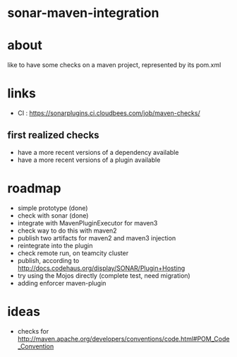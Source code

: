 sonar-maven-integration
=======================

# about #

like to have some checks on a maven project, represented by its pom.xml

# links #
* CI : https://sonarplugins.ci.cloudbees.com/job/maven-checks/


## first realized checks  ##
* have a more recent versions of a dependency available
* have a more recent versions of a plugin available



# roadmap #

* simple prototype (done)
* check with sonar (done)
* integrate with MavenPluginExecutor for maven3
* check way to do this with maven2 
* publish two artifacts for maven2 and maven3 injection
* reintegrate into the plugin
* check remote run, on teamcity cluster
* publish, according to http://docs.codehaus.org/display/SONAR/Plugin+Hosting
* try using the Mojos directly (complete test, need migration)
* adding enforcer maven-plugin


# ideas #
* checks for http://maven.apache.org/developers/conventions/code.html#POM_Code_Convention
